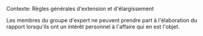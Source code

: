 Contexte: Règles générales d'extension et d'élargissement

Les membres du groupe d'expert ne peuvent prendre part à l'élaboration du rapport lorsqu'ils ont un intérêt personnel à l'affaire qui en est l'objet.